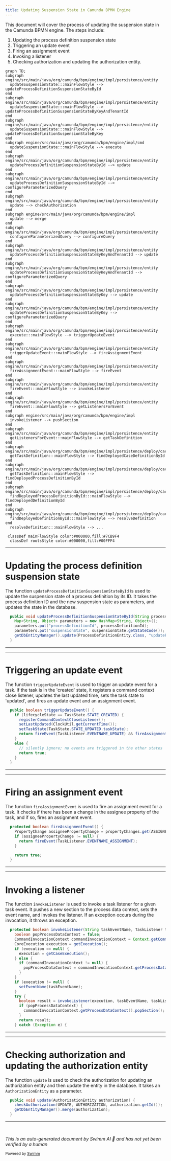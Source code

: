 ```yaml
---
title: Updating Suspension State in Camunda BPMN Engine
---
```

This document will cover the process of updating the suspension state in the Camunda BPMN engine. The steps include:

1. Updating the process definition suspension state
2. Triggering an update event
3. Firing an assignment event
4. Invoking a listener
5. Checking authorization and updating the authorization entity.

```mermaid
graph TD;
subgraph engine/src/main/java/org/camunda/bpm/engine/impl/persistence/entity
  updateSuspensionState:::mainFlowStyle --> updateProcessDefinitionSuspensionStateById
end
subgraph engine/src/main/java/org/camunda/bpm/engine/impl/persistence/entity
  updateSuspensionState:::mainFlowStyle --> updateProcessDefinitionSuspensionStateByKeyAndTenantId
end
subgraph engine/src/main/java/org/camunda/bpm/engine/impl/persistence/entity
  updateSuspensionState:::mainFlowStyle --> updateProcessDefinitionSuspensionStateByKey
end
subgraph engine/src/main/java/org/camunda/bpm/engine/impl/cmd
  updateSuspensionState:::mainFlowStyle --> execute
end
subgraph engine/src/main/java/org/camunda/bpm/engine/impl/persistence/entity
  updateProcessDefinitionSuspensionStateById --> update
end
subgraph engine/src/main/java/org/camunda/bpm/engine/impl/persistence/entity
  updateProcessDefinitionSuspensionStateById --> configureParameterizedQuery
end
subgraph engine/src/main/java/org/camunda/bpm/engine/impl/persistence/entity
  update --> checkAuthorization
end
subgraph engine/src/main/java/org/camunda/bpm/engine/impl
  update --> merge
end
subgraph engine/src/main/java/org/camunda/bpm/engine/impl/persistence/entity
  configureParameterizedQuery --> configureQuery
end
subgraph engine/src/main/java/org/camunda/bpm/engine/impl/persistence/entity
  updateProcessDefinitionSuspensionStateByKeyAndTenantId --> update
end
subgraph engine/src/main/java/org/camunda/bpm/engine/impl/persistence/entity
  updateProcessDefinitionSuspensionStateByKeyAndTenantId --> configureParameterizedQuery
end
subgraph engine/src/main/java/org/camunda/bpm/engine/impl/persistence/entity
  updateProcessDefinitionSuspensionStateByKey --> update
end
subgraph engine/src/main/java/org/camunda/bpm/engine/impl/persistence/entity
  updateProcessDefinitionSuspensionStateByKey --> configureParameterizedQuery
end
subgraph engine/src/main/java/org/camunda/bpm/engine/impl/persistence/entity
  execute:::mainFlowStyle --> triggerUpdateEvent
end
subgraph engine/src/main/java/org/camunda/bpm/engine/impl/persistence/entity
  triggerUpdateEvent:::mainFlowStyle --> fireAssignmentEvent
end
subgraph engine/src/main/java/org/camunda/bpm/engine/impl/persistence/entity
  fireAssignmentEvent:::mainFlowStyle --> fireEvent
end
subgraph engine/src/main/java/org/camunda/bpm/engine/impl/persistence/entity
  fireEvent:::mainFlowStyle --> invokeListener
end
subgraph engine/src/main/java/org/camunda/bpm/engine/impl/persistence/entity
  fireEvent:::mainFlowStyle --> getListenersForEvent
end
subgraph engine/src/main/java/org/camunda/bpm/engine/impl
  invokeListener --> pushSection
end
subgraph engine/src/main/java/org/camunda/bpm/engine/impl/persistence/entity
  getListenersForEvent:::mainFlowStyle --> getTaskDefinition
end
subgraph engine/src/main/java/org/camunda/bpm/engine/impl/persistence/deploy/cache
  getTaskDefinition:::mainFlowStyle --> findDeployedCaseDefinitionById
end
subgraph engine/src/main/java/org/camunda/bpm/engine/impl/persistence/deploy/cache
  getTaskDefinition:::mainFlowStyle --> findDeployedProcessDefinitionById
end
subgraph engine/src/main/java/org/camunda/bpm/engine/impl/persistence/deploy/cache
  findDeployedProcessDefinitionById:::mainFlowStyle --> findDeployedDefinitionById
end
subgraph engine/src/main/java/org/camunda/bpm/engine/impl/persistence/deploy/cache
  findDeployedDefinitionById:::mainFlowStyle --> resolveDefinition
end
  resolveDefinition:::mainFlowStyle --> ...

 classDef mainFlowStyle color:#000000,fill:#7CB9F4
  classDef rootsStyle color:#000000,fill:#00FFF4
```

<SwmSnippet path="/engine/src/main/java/org/camunda/bpm/engine/impl/persistence/entity/ProcessDefinitionManager.java" line="214">

---

# Updating the process definition suspension state

The function `updateProcessDefinitionSuspensionStateById` is used to update the suspension state of a process definition by its ID. It takes the process definition ID and the new suspension state as parameters, and updates the state in the database.

```java
  public void updateProcessDefinitionSuspensionStateById(String processDefinitionId, SuspensionState suspensionState) {
    Map<String, Object> parameters = new HashMap<String, Object>();
    parameters.put("processDefinitionId", processDefinitionId);
    parameters.put("suspensionState", suspensionState.getStateCode());
    getDbEntityManager().update(ProcessDefinitionEntity.class, "updateProcessDefinitionSuspensionStateByParameters", configureParameterizedQuery(parameters));
  }
```

---

</SwmSnippet>

<SwmSnippet path="/engine/src/main/java/org/camunda/bpm/engine/impl/persistence/entity/TaskEntity.java" line="1202">

---

# Triggering an update event

The function `triggerUpdateEvent` is used to trigger an update event for a task. If the task is in the 'created' state, it registers a command context close listener, updates the last updated time, sets the task state to 'updated', and fires an update event and an assignment event.

```java
  public boolean triggerUpdateEvent() {
    if (lifecycleState == TaskState.STATE_CREATED) {
      registerCommandContextCloseListener();
      setLastUpdated(ClockUtil.getCurrentTime());
      setTaskState(TaskState.STATE_UPDATED.taskState);
      return fireEvent(TaskListener.EVENTNAME_UPDATE) && fireAssignmentEvent();
    }
    else {
      // silently ignore; no events are triggered in the other states
      return true;
    }
  }
```

---

</SwmSnippet>

<SwmSnippet path="/engine/src/main/java/org/camunda/bpm/engine/impl/persistence/entity/TaskEntity.java" line="1229">

---

# Firing an assignment event

The function `fireAssignmentEvent` is used to fire an assignment event for a task. It checks if there has been a change in the assignee property of the task, and if so, fires an assignment event.

```java
  protected boolean fireAssignmentEvent() {
    PropertyChange assigneePropertyChange = propertyChanges.get(ASSIGNEE);
    if (assigneePropertyChange != null) {
      return fireEvent(TaskListener.EVENTNAME_ASSIGNMENT);
    }

    return true;
  }
```

---

</SwmSnippet>

<SwmSnippet path="/engine/src/main/java/org/camunda/bpm/engine/impl/persistence/entity/TaskEntity.java" line="1076">

---

# Invoking a listener

The function `invokeListener` is used to invoke a task listener for a given task event. It pushes a new section to the process data context, sets the event name, and invokes the listener. If an exception occurs during the invocation, it throws an exception.

```java
  protected boolean invokeListener(String taskEventName, TaskListener taskListener) {
    boolean popProcessDataContext = false;
    CommandInvocationContext commandInvocationContext = Context.getCommandInvocationContext();
    CoreExecution execution = getExecution();
    if (execution == null) {
      execution = getCaseExecution();
    } else {
      if (commandInvocationContext != null) {
        popProcessDataContext = commandInvocationContext.getProcessDataContext().pushSection((ExecutionEntity) execution);
      }
    }
    if (execution != null) {
      setEventName(taskEventName);
    }
    try {
      boolean result = invokeListener(execution, taskEventName, taskListener);
      if (popProcessDataContext) {
        commandInvocationContext.getProcessDataContext().popSection();
      }
      return result;
    } catch (Exception e) {
```

---

</SwmSnippet>

<SwmSnippet path="/engine/src/main/java/org/camunda/bpm/engine/impl/persistence/entity/AuthorizationManager.java" line="181">

---

# Checking authorization and updating the authorization entity

The function `update` is used to check the authorization for updating an authorization entity and then update the entity in the database. It takes an `AuthorizationEntity` as a parameter.

```java
  public void update(AuthorizationEntity authorization) {
    checkAuthorization(UPDATE, AUTHORIZATION, authorization.getId());
    getDbEntityManager().merge(authorization);
  }
```

---

</SwmSnippet>

&nbsp;

*This is an auto-generated document by Swimm AI 🌊 and has not yet been verified by a human*

<SwmMeta version="3.0.0" repo-id="Z2l0aHViJTNBJTNBQ2l0aS1jYW11bmRhJTNBJTNBZ2lsYWRuYXZvdA==" repo-name="Citi-camunda" doc-type="flows"><sup>Powered by [Swimm](/)</sup></SwmMeta>
